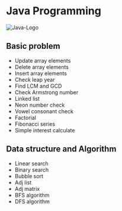 # Java Programming
![Java-Logo](https://github.com/rifat3790/Algorithm/assets/138612383/e515721c-4859-4952-b2b9-190377f46c59)

## Basic problem 
* Update array elements
* Delete array elements
* Insert array elements
* Check leap year
* Find LCM and GCD
* Check Armstrong number
* Linked list
* Neon number check
* Vowel consonant check
* Factorial
* Fibonacci series
* Simple interest calculate


## Data structure and Algorithm

* Linear search
* Binary search
* Bubble sort
* Adj list
* Adj matrix
* BFS algorithm
* DFS algorithm
